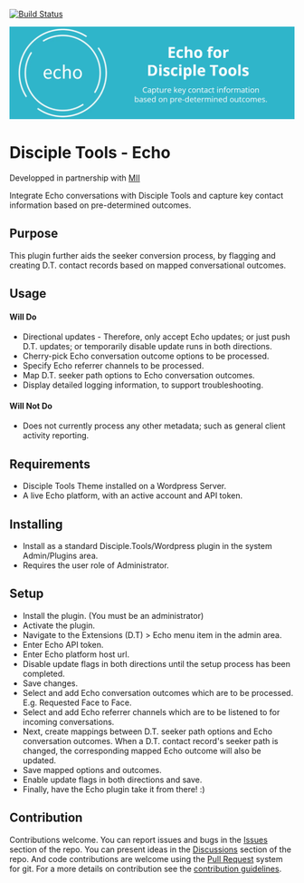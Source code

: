 [![Build Status](https://travis-ci.com/DiscipleTools/disciple-tools-echo.svg?branch=master)](https://travis-ci.com/DiscipleTools/disciple-tools-echo)

![Echo](https://raw.githubusercontent.com/DiscipleTools/disciple-tools-echo/master/documentation/echo-banner.png)
# Disciple Tools - Echo
Developped in partnership with [MII](https://mii.global)

Integrate Echo conversations with Disciple Tools and capture key contact information based on pre-determined outcomes.

## Purpose

This plugin further aids the seeker conversion process, by flagging and creating D.T. contact records based on mapped conversational outcomes.


## Usage

#### Will Do

- Directional updates - Therefore, only accept Echo updates; or just push D.T. updates; or temporarily disable update runs in both directions.
- Cherry-pick Echo conversation outcome options to be processed.
- Specify Echo referrer channels to be processed.
- Map D.T. seeker path options to Echo conversation outcomes.
- Display detailed logging information, to support troubleshooting.

#### Will Not Do

- Does not currently process any other metadata; such as general client activity reporting.

## Requirements

- Disciple Tools Theme installed on a Wordpress Server.
- A live Echo platform, with an active account and API token.

## Installing

- Install as a standard Disciple.Tools/Wordpress plugin in the system Admin/Plugins area.
- Requires the user role of Administrator.

## Setup

- Install the plugin. (You must be an administrator)
- Activate the plugin.
- Navigate to the Extensions (D.T) > Echo menu item in the admin area.
- Enter Echo API token.
- Enter Echo platform host url.
- Disable update flags in both directions until the setup process has been completed.
- Save changes.
- Select and add Echo conversation outcomes which are to be processed. E.g. Requested Face to Face.
- Select and add Echo referrer channels which are to be listened to for incoming conversations.
- Next, create mappings between D.T. seeker path options and Echo conversation outcomes. When a D.T. contact record's seeker path is changed, the corresponding mapped Echo outcome will also be updated.
- Save mapped options and outcomes.
- Enable update flags in both directions and save.
- Finally, have the Echo plugin take it from there! :)

## Contribution

Contributions welcome. You can report issues and bugs in the
[Issues](https://github.com/DiscipleTools/disciple-tools-echo/issues) section of the repo. You can present ideas
in the [Discussions](https://github.com/DiscipleTools/disciple-tools-echo/discussions) section of the repo. And
code contributions are welcome using the [Pull Request](https://github.com/DiscipleTools/disciple-tools-echo/pulls)
system for git. For a more details on contribution see the
[contribution guidelines](https://github.com/DiscipleTools/disciple-tools-echo/blob/master/CONTRIBUTING.md).
